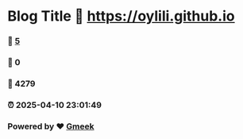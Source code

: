 # Blog Title :link: https://oylili.github.io 
### :page_facing_up: [5](https://oylili.github.io/tag.html) 
### :speech_balloon: 0 
### :hibiscus: 4279 
### :alarm_clock: 2025-04-10 23:01:49 
### Powered by :heart: [Gmeek](https://github.com/Meekdai/Gmeek)
